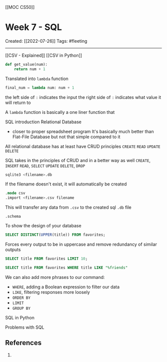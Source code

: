 [[MOC CS50]]

# Week 7 - SQL
Created:  [[2022-07-26]]
Tags: #fleeting 

---
[[CSV - Explained]]
[[CSV in Python]]


```python
def get_value(num):
    return num + 1
```
Translated into `lambda` function
```python
final_num = lambda num: num + 1
```
the left side of `:` indicates the input
the right side of `:` indicates what value it will return to

A `lambda` function is basically a one liner function that



SQL introduction
Relational Database
- closer to proper spreadsheet program
It's basically much better than Flat-File Database but not that simple compared to it

All relational database has at least have CRUD principles
`CREATE`
`READ`
`UPDATE`
`DELETE`


SQL takes in the principles of CRUD and in a better way as well
`CREATE`, `INSERT`
`READ`, `SELECT`
`UPDATE`
`DELETE`, `DROP`

```sql
sqlite3 <filename>.db
```
If the filename doesn't exist, it will automatically be created

```sql
.mode csv
.import <filename>.csv filename
```
This will transfer any data from `.csv` to the created sql `.db` file

```csv
.schema
```
To show the design of your database


```sql
SELECT DISTINCT(UPPER(title)) FROM favorites;
```
Forces every output to be in uppercase and remove redundancy of similar outputs



```sql
SELECT title FROM favorites LIMIT 10;
```
```sql
SELECT title FROM favorites WHERE title LIKE "%friends"
```
We can also add more phrases to our command:
-   `WHERE`, adding a Boolean expression to filter our data
-   `LIKE`, filtering responses more loosely
-   `ORDER BY`
-   `LIMIT`
-   `GROUP BY`







SQL  in Python




Problems with SQL










## References
1. 